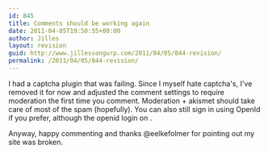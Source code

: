 ```yaml
---
id: 845
title: Comments should be working again
date: 2011-04-05T19:50:55+00:00
author: Jilles
layout: revision
guid: http://www.jillesvangurp.com/2011/04/05/844-revision/
permalink: /2011/04/05/844-revision/
---
```

I had a captcha plugin that was failing. Since I myself hate captcha's, I've removed it for now and adjusted the comment settings to require moderation the first time you comment. Moderation + akismet should take care of most of the spam (hopefully). You can also still sign in using OpenId if you prefer, although the openid login on .

Anyway, happy commenting and thanks @eelkefolmer for pointing out my site was broken.